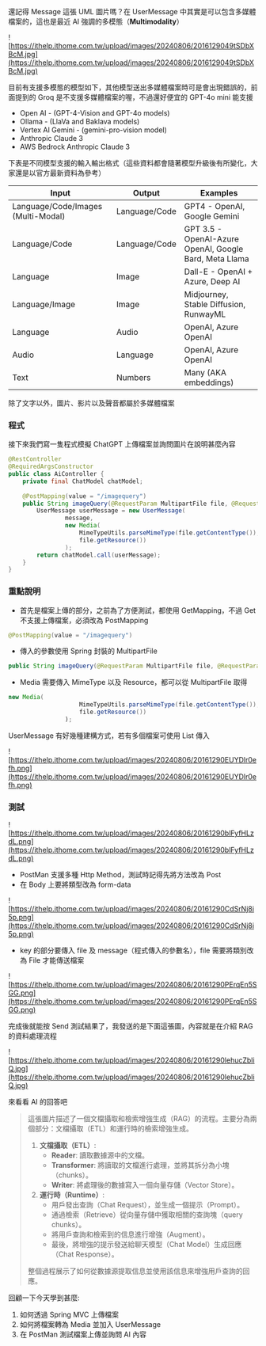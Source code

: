還記得 Message 這張 UML 圖片嗎？在 UserMessage 中其實是可以包含多媒體檔案的，這也是最近 AI 強調的多模態（**Multimodality**）

![https://ithelp.ithome.com.tw/upload/images/20240806/2016129049tSDbXBcM.jpg](https://ithelp.ithome.com.tw/upload/images/20240806/2016129049tSDbXBcM.jpg)

目前有支援多模態的模型如下，其他模型送出多媒體檔案時可是會出現錯誤的，前面提到的 Groq 是不支援多媒體檔案的喔，不過還好便宜的 GPT-4o mini 能支援

- Open AI - (GPT-4-Vision and GPT-4o models)
- Ollama - (LlaVa and Baklava models)
- Vertex AI Gemini - (gemini-pro-vision model)
- Anthropic Claude 3
- AWS Bedrock Anthropic Claude 3

下表是不同模型支援的輸入輸出格式（這些資料都會隨著模型升級後有所變化，大家還是以官方最新資料為參考）

| Input | Output | Examples |
| --- | --- | --- |
| Language/Code/Images (Multi-Modal) | Language/Code | GPT4 - OpenAI, Google Gemini |
| Language/Code | Language/Code | GPT 3.5 - OpenAI-Azure OpenAI, Google Bard, Meta Llama |
| Language | Image | Dall-E - OpenAI + Azure, Deep AI |
| Language/Image | Image | Midjourney, Stable Diffusion, RunwayML |
| Language | Audio | OpenAI, Azure OpenAI |
| Audio | Language | OpenAI, Azure OpenAI |
| Text | Numbers | Many (AKA embeddings) |

除了文字以外，圖片、影片以及聲音都屬於多媒體檔案

### 程式

接下來我們寫一隻程式模擬 ChatGPT 上傳檔案並詢問圖片在說明甚麼內容

```java
@RestController
@RequiredArgsConstructor
public class AiController {
	private final ChatModel chatModel;
	
	@PostMapping(value = "/imagequery")
	public String imageQuery(@RequestParam MultipartFile file, @RequestParam String message) {
		UserMessage userMessage = new UserMessage(
				message, 
				new Media(
					MimeTypeUtils.parseMimeType(file.getContentType()),
					file.getResource())
				);
		return chatModel.call(userMessage);
	}
}
```

### 重點說明

- 首先是檔案上傳的部分，之前為了方便測試，都使用 GetMapping，不過 Get 不支援上傳檔案，必須改為 PostMapping

```java
@PostMapping(value = "/imagequery")
```

- 傳入的參數使用 Spring 封裝的 MultipartFile

```java
public String imageQuery(@RequestParam MultipartFile file, @RequestParam String message)
```

- Media 需要傳入 MimeType 以及 Resource，都可以從 MultipartFile  取得

```java
new Media(
					MimeTypeUtils.parseMimeType(file.getContentType()),
					file.getResource())
				);
```

UserMessage 有好幾種建構方式，若有多個檔案可使用 List 傳入

![https://ithelp.ithome.com.tw/upload/images/20240806/20161290EUYDlr0efh.png](https://ithelp.ithome.com.tw/upload/images/20240806/20161290EUYDlr0efh.png)

### 測試

![https://ithelp.ithome.com.tw/upload/images/20240806/20161290blFyfHLzdL.png](https://ithelp.ithome.com.tw/upload/images/20240806/20161290blFyfHLzdL.png)

- PostMan 支援多種 Http Method，測試時記得先將方法改為 Post
- 在 Body 上要將類型改為 form-data

![https://ithelp.ithome.com.tw/upload/images/20240806/20161290CdSrNj8i5p.png](https://ithelp.ithome.com.tw/upload/images/20240806/20161290CdSrNj8i5p.png)

- key 的部分要傳入 file 及 message（程式傳入的參數名），file 需要將類別改為 File 才能傳送檔案

![https://ithelp.ithome.com.tw/upload/images/20240806/20161290PErqEn5SGG.png](https://ithelp.ithome.com.tw/upload/images/20240806/20161290PErqEn5SGG.png)

完成後就能按 Send 測試結果了，我發送的是下面這張圖，內容就是在介紹 RAG 的資料處理流程

![https://ithelp.ithome.com.tw/upload/images/20240806/20161290lehucZbliQ.jpg](https://ithelp.ithome.com.tw/upload/images/20240806/20161290lehucZbliQ.jpg)

來看看 AI 的回答吧

> 這張圖片描述了一個文檔攝取和檢索增強生成（RAG）的流程。主要分為兩個部分：文檔攝取（ETL）和運行時的檢索增強生成。
> 
> 1. **文檔攝取（ETL）**:
>     - **Reader**: 讀取數據源中的文檔。
>     - **Transformer**: 將讀取的文檔進行處理，並將其拆分為小塊（chunks）。
>     - **Writer**: 將處理後的數據寫入一個向量存儲（Vector Store）。
> 2. **運行時（Runtime）**:
>     - 用戶發出查詢（Chat Request），並生成一個提示（Prompt）。
>     - 通過檢索（Retrieve）從向量存儲中獲取相關的查詢塊（query chunks）。
>     - 將用戶查詢和檢索到的信息進行增強（Augment）。
>     - 最後，將增強的提示發送給聊天模型（Chat Model）生成回應（Chat Response）。
> 
> 整個過程展示了如何從數據源提取信息並使用該信息來增強用戶查詢的回應。
> 

回顧一下今天學到甚麼:

1. 如何透過 Spring MVC 上傳檔案
2. 如何將檔案轉為 Media 並加入 UserMessage
3. 在 PostMan 測試檔案上傳並詢問 AI 內容
